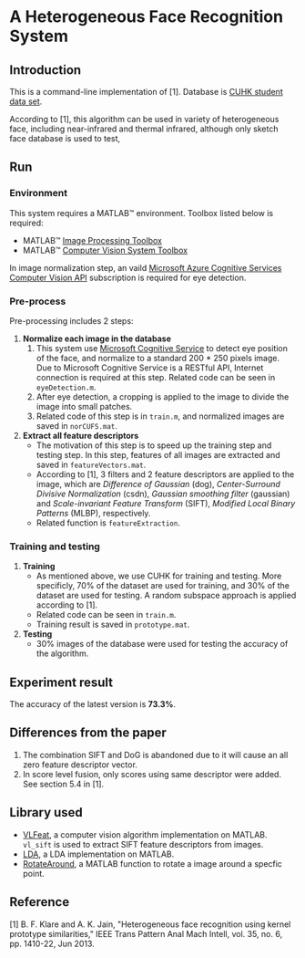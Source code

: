 

# A Heterogeneous Face Recognition System

## Introduction
This is a command-line implementation of [1]. Database is [CUHK student data set](http://mmlab.ie.cuhk.edu.hk/archive/facesketch.html). 

According to [1], this algorithm can be used in variety of heterogeneous face, including near-infrared and thermal infrared, although only sketch face database is used to test, 

## Run

### Environment
This system requires a MATLAB&trade; environment. Toolbox listed below is required:
- MATLAB&trade; [Image Processing Toolbox](https://www.mathworks.com/products/image.html)
- MATLAB&trade; [Computer Vision System Toolbox](https://www.mathworks.com/products/computer-vision.html)

In image normalization step, an vaild [Microsoft Azure Cognitive Services](https://azure.microsoft.com/en-us/services/cognitive-services/) [Computer Vision API](https://azure.microsoft.com/en-us/services/cognitive-services/computer-vision/) subscription is required for eye detection.


### Pre-process
Pre-processing includes 2 steps:
1. **Normalize each image in the database**
    1. This system use [Microsoft Cognitive Service](https://azure.microsoft.com/en-us/services/cognitive-services/) to detect eye position of the face, and normalize to a standard 200 * 250 pixels image. Due to Microsoft Cognitive Service is a RESTful API, Internet connection is required at this step. Related code can be seen in `eyeDetection.m`.
    2. After eye detection, a cropping is applied to the image to divide the image into small patches.
    3. Related code of this step is in `train.m`, and normalized images are saved in `norCUFS.mat`.
2. **Extract all feature descriptors**
    - The motivation of this step is to speed up the training step and testing step. In this step, features of all images are extracted and saved in `featureVectors.mat`. 
    - According to [1], 3 filters and 2 feature descriptors are applied to the image, which are *Difference of Gaussian* (dog), *Center-Surround Divisive Normalization* (csdn), *Gaussian smoothing filter* (gaussian) and *Scale-invariant Feature Transform* (SIFT), *Modified Local Binary Patterns* (MLBP), respectively.
    - Related function is `featureExtraction`.

### Training and testing
1. **Training**
    - As mentioned above, we use CUHK for training and testing. More specificly, 70% of the dataset are used for training, and 30% of the dataset are used for testing. A random subspace approach is applied according to [1].
    - Related code can be seen in `train.m`.
    - Training result is saved in `prototype.mat`.
2. **Testing**
    - 30% images of the database were used for testing the accuracy of the algorithm.

## Experiment result
The accuracy of the latest version is **73.3%**.

## Differences from the paper
1. The combination SIFT and DoG is abandoned due to it will cause an all zero feature descriptor vector.
2. In score level fusion, only scores using same descriptor were added. See section 5.4 in [1].

## Library used
- [VLFeat](www.vlfeat.org), a computer vision algorithm implementation on MATLAB. `vl_sift` is used to extract SIFT feature descriptors from images.
- [LDA](https://cn.mathworks.com/matlabcentral/fileexchange/29673-lda--linear-discriminant-analysis), a LDA implementation on MATLAB. 
- [RotateAround](https://cn.mathworks.com/matlabcentral/fileexchange/40469-rotate-an-image-around-a-point), a MATLAB function to rotate a image around a specfic point.

## Reference
[1] B. F. Klare and A. K. Jain, "Heterogeneous face recognition using kernel prototype similarities," IEEE Trans Pattern Anal Mach Intell, vol. 35, no. 6, pp. 1410-22, Jun 2013.
